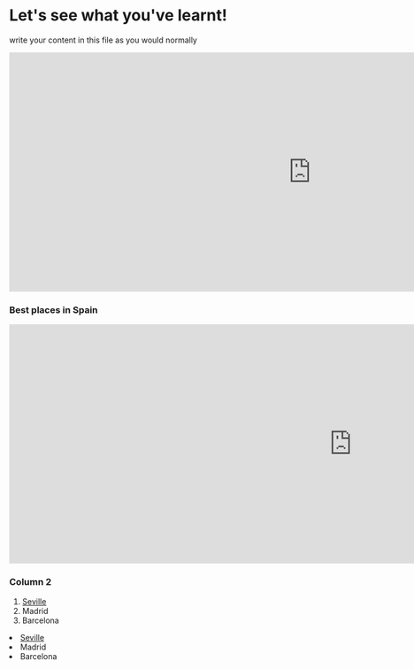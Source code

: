 <h1>Let's see what you've learnt!</h1>
<p>write your content in this file as you would normally</p>
<iframe src="https://h5p.org/h5p/embed/1239550" width="1090" height="432" frameborder="0" allowfullscreen="allowfullscreen" allow="geolocation *; microphone *; camera *; midi *; encrypted-media *" title="Basic conversation when meeting someone"></iframe><script src="https://h5p.org/sites/all/modules/h5p/library/js/h5p-resizer.js" charset="UTF-8"></script>  

<div class="container">
<div class="row">
<div class="col-sm-6">
<h3>Best places in Spain</h3>
<p></p>
<iframe src="https://h5p.org/h5p/embed/1239550" width="1238" height="432" frameborder="0" allowfullscreen="allowfullscreen" allow="geolocation *; microphone *; camera *; midi *; encrypted-media *" title="Basic conversation when meeting someone"></iframe><script src="https://h5p.org/sites/all/modules/h5p/library/js/h5p-resizer.js" charset="UTF-8"></script>
<div class="col-sm-6">
<h3>Column 2</h3>
 <ol>
<li><a href="https://en.wikipedia.org/wiki/Seville">Seville</a></li>
<li>Madrid</li>
<li>Barcelona</li>
</ol>
    </div>
<li><a href="https://en.wikipedia.org/wiki/Seville">Seville</a></li>
<li>Madrid</li>
<li>Barcelona</li>
</ol>
